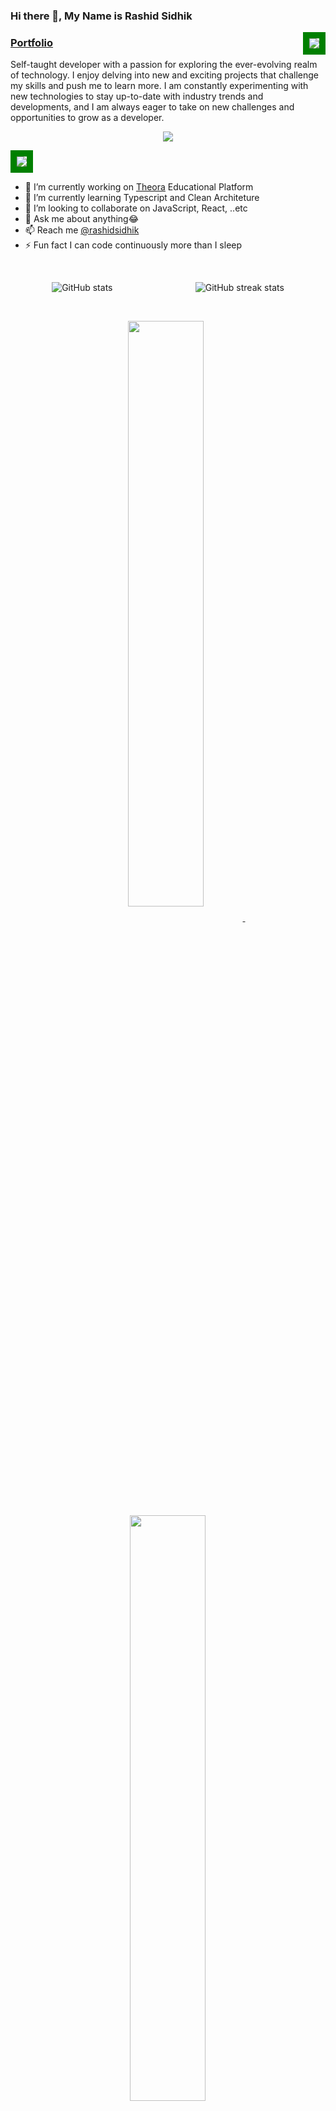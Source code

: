 ### Hi there 👋, My Name is **Rashid Sidhik**
    
<img src='https://komarev.com/ghpvc/?username=Rashidsidhik&color=green' align='right' style='border: solid green 10px'/>
<h3>
<a href="https://rashidsidhik.netlify.app/">Portfolio</a>
</h3>

<!-- [Portfolio](https://Rashidsidhik.netlify.app) -->

Self-taught developer with a passion for exploring the ever-evolving realm of technology. I enjoy delving into new and exciting projects that challenge my skills and push me to learn more. I am constantly experimenting with new technologies to stay up-to-date with industry trends and developments, and I am always eager to take on new challenges and opportunities to grow as a developer.

<p align="center">
  <a href="https://skillicons.dev">
    <img src="https://skillicons.dev/icons?i=nodejs,mongodb,js,ts,html,css,express,figma,firebase,git,github,linux,md,netlify,react,redux,nextjs,vite,vscode,postman,babel,webpack,bootstrap,tailwind,cloudflare,vim,aws" />
  </a>
</p>

<img src='https://media.licdn.com/dms/image/D5616AQFXNzYKRb1wkg/profile-displaybackgroundimage-shrink_350_1400/0/1680864670027?e=1701907200&v=beta&t=eHEOMQ_-iZ7iBN9agsi4Zqp3GL0PVFeTbHolj0nuTzo' style='border: solid green 10px' />


<!-- [Node.js Developer](https://live.staticflickr.com/65535/52946924761_e71af25781_o.png) -->
- 🔭 I’m currently working on [Theora](https://github.com/Rashidsidhik/Theora) Educational Platform
- 🌱 I’m currently learning Typescript and Clean Architeture
- 👯 I’m looking to collaborate on JavaScript, React, ..etc
- 💬 Ask me about anything😂
- 📫 Reach me [@rashidsidhik](mailto:rashidps44@gmail.com)
- ⚡ Fun fact I can code continuously more than I sleep

<span>&nbsp;</span>

<div style="display: flex; justify-content: space-around;" align='center'>
  <img src="https://github-readme-stats.vercel.app/api?username=Rashidsidhik&show_icons=true&border_color=02D892&bg_color=0D1117&title_color=C9D1D9&text_color=8B949E&icon_color=02D892" alt="GitHub stats">
  <img src="https://streak-stats.demolab.com?user=Rashidsidhik&theme=gotham&border=25B368" alt="GitHub streak stats">
</div>

<span>&nbsp;</span>

<!-- ![Top Langs](https://github-readme-stats.vercel.app/api/top-langs/?username=Rashidsidhik&layout=compact) -->

  <p align="center">
<a href="https://github.com/Rashidsidhik/MovieTicket">
<img width='49%' align="center"src="https://github-readme-stats.vercel.app/api/pin/?username=Rashidsidhik&repo=MovieTicket&border_color=02D892&bg_color=0D1117&title_color=C9D1D9&text_color=8B949E&icon_color=02D892" />
</a>
<span>&nbsp;</span>
<a href="https://github.com/Rashidsidhik/Shoemaze">
<img width='49%' align="center"src="https://github-readme-stats.vercel.app/api/pin/?username=Rashidsidhik&repo=Shoemaze&border_color=02D892&bg_color=0D1117&title_color=C9D1D9&text_color=8B949E&icon_color=02D892" />
</a>
</p>

<p align="center">
<a href="https://github.com/Rashidsidhik/Theora">
<img width='49%' align="center"src="https://github-readme-stats.vercel.app/api/pin/?username=Rashidsidhik&repo=Theora&border_color=02D892&bg_color=0D1117&title_color=C9D1D9&text_color=8B949E&icon_color=02D892" />
</a>
<span>&nbsp;</span>
<a href="https://github.com/Rashidsidhik/Theora">
<img width='49%' align="center"src="https://github-readme-stats.vercel.app/api/pin/?username=Rashidsidhik&repo=Theora&border_color=02D892&bg_color=0D1117&title_color=C9D1D9&text_color=8B949E&icon_color=02D892" />
</a>
</p>